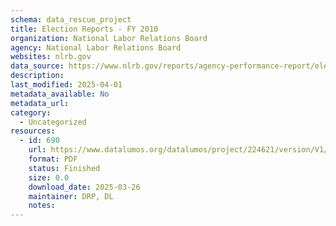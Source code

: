 ```yaml
---
schema: data_rescue_project 
title: Election Reports - FY 2010
organization: National Labor Relations Board
agency: National Labor Relations Board
websites: nlrb.gov
data_source: https://www.nlrb.gov/reports/agency-performance-report/election-reports/election-reports-fy-2010
description: 
last_modified: 2025-04-01
metadata_available: No
metadata_url: 
category:
  - Uncategorized
resources:
  - id: 690
    url: https://www.datalumos.org/datalumos/project/224621/version/V1/view
    format: PDF
    status: Finished
    size: 0.0
    download_date: 2025-03-26
    maintainer: DRP, DL
    notes: 
---
```


